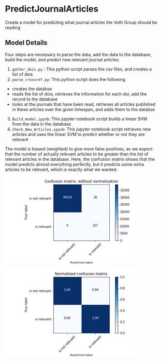 # PredictJournalArticles
Create a model for predicting what journal articles the Voth Group should be reading

## Model Details

Four steps are necessary to parse the data, add the data to the database, build the model, and predict new relevant journal articles:

1. `gather_dois.py` : This python script parses the csv files, and creates a list of dois
2. `parse_crossref.py`: This python script does the following
 * creates the databse
 * reads the list of dois, retrieves the information for each doi, add the record to the database
 * looks at the journals that have been read, retrieves all articles published in these articles over the given timespan, and adds them to the databse
3. `Build_model.ipynb`: This jupyter notebook script builds a linear SVM from the data in the database
4. `Check_New_Articles.ipynb`: This jupyter notebook script retrieves new articles and uses the linear SVM to predict whether or not they are relevant

The model is biased (weighted) to give more false positives, as we expect that the number of actually relevant articles to be greater than the list of relevant articles in the database. Here, the confusion matrix shows that the model predicts almost everything perfectly, but it predicts some extra articles to be relevant, which is exactly what we wanted. 

![alt text][conf_mat]

[conf_mat]: https://github.com/mocohen/PredictJournalArticles/blob/master/confusion_matrix.png "Confusion Matrix"



![alt text][norm_conf_mat]

[norm_conf_mat]: https://github.com/mocohen/PredictJournalArticles/blob/master/normalized_confusion_matrix.png "Normalized Confusion Matrix"
